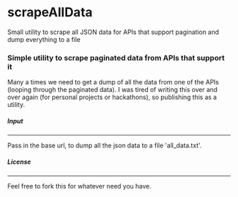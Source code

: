 # scrapeAllData
Small utility to scrape all JSON data for APIs that support pagination and dump everything to a file

### Simple utility to scrape paginated data from APIs that support it
Many a times we need to get a dump of all the data from one of the APIs (looping through the paginated data). 
I was tired of writing this over and over again (for personal projects or hackathons), so publishing this as a utility.

##### Input
---
Pass in the base url, to dump all the json data to a file 'all_data.txt'.

##### License
---
Feel free to fork this for whatever need you have.

